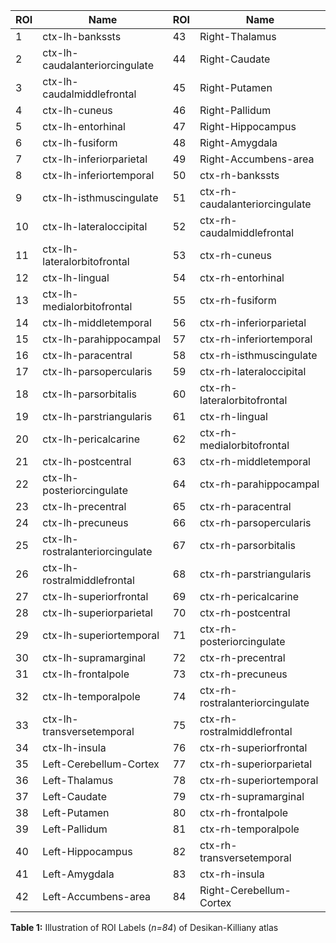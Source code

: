 | ROI | Name                          | ROI | Name                          |
|-----|-------------------------------|-----|-------------------------------|
| 1   | ctx-lh-bankssts               | 43  | Right-Thalamus                |
| 2   | ctx-lh-caudalanteriorcingulate| 44  | Right-Caudate                 |
| 3   | ctx-lh-caudalmiddlefrontal    | 45  | Right-Putamen                 |
| 4   | ctx-lh-cuneus                 | 46  | Right-Pallidum                |
| 5   | ctx-lh-entorhinal             | 47  | Right-Hippocampus             |
| 6   | ctx-lh-fusiform               | 48  | Right-Amygdala                |
| 7   | ctx-lh-inferiorparietal       | 49  | Right-Accumbens-area          |
| 8   | ctx-lh-inferiortemporal       | 50  | ctx-rh-bankssts               |
| 9   | ctx-lh-isthmuscingulate       | 51  | ctx-rh-caudalanteriorcingulate|
| 10  | ctx-lh-lateraloccipital       | 52  | ctx-rh-caudalmiddlefrontal    |
| 11  | ctx-lh-lateralorbitofrontal   | 53  | ctx-rh-cuneus                 |
| 12  | ctx-lh-lingual                | 54  | ctx-rh-entorhinal             |
| 13  | ctx-lh-medialorbitofrontal    | 55  | ctx-rh-fusiform               |
| 14  | ctx-lh-middletemporal         | 56  | ctx-rh-inferiorparietal       |
| 15  | ctx-lh-parahippocampal        | 57  | ctx-rh-inferiortemporal       |
| 16  | ctx-lh-paracentral            | 58  | ctx-rh-isthmuscingulate       |
| 17  | ctx-lh-parsopercularis        | 59  | ctx-rh-lateraloccipital       |
| 18  | ctx-lh-parsorbitalis          | 60  | ctx-rh-lateralorbitofrontal   |
| 19  | ctx-lh-parstriangularis       | 61  | ctx-rh-lingual                |
| 20  | ctx-lh-pericalcarine          | 62  | ctx-rh-medialorbitofrontal    |
| 21  | ctx-lh-postcentral            | 63  | ctx-rh-middletemporal         |
| 22  | ctx-lh-posteriorcingulate     | 64  | ctx-rh-parahippocampal        |
| 23  | ctx-lh-precentral             | 65  | ctx-rh-paracentral            |
| 24  | ctx-lh-precuneus              | 66  | ctx-rh-parsopercularis        |
| 25  | ctx-lh-rostralanteriorcingulate| 67 | ctx-rh-parsorbitalis          |
| 26  | ctx-lh-rostralmiddlefrontal   | 68  | ctx-rh-parstriangularis       |
| 27  | ctx-lh-superiorfrontal        | 69  | ctx-rh-pericalcarine          |
| 28  | ctx-lh-superiorparietal       | 70  | ctx-rh-postcentral            |
| 29  | ctx-lh-superiortemporal       | 71  | ctx-rh-posteriorcingulate     |
| 30  | ctx-lh-supramarginal          | 72  | ctx-rh-precentral             |
| 31  | ctx-lh-frontalpole            | 73  | ctx-rh-precuneus              |
| 32  | ctx-lh-temporalpole           | 74  | ctx-rh-rostralanteriorcingulate|
| 33  | ctx-lh-transversetemporal     | 75  | ctx-rh-rostralmiddlefrontal   |
| 34  | ctx-lh-insula                 | 76  | ctx-rh-superiorfrontal        |
| 35  | Left-Cerebellum-Cortex        | 77  | ctx-rh-superiorparietal       |
| 36  | Left-Thalamus                 | 78  | ctx-rh-superiortemporal       |
| 37  | Left-Caudate                  | 79  | ctx-rh-supramarginal          |
| 38  | Left-Putamen                  | 80  | ctx-rh-frontalpole            |
| 39  | Left-Pallidum                 | 81  | ctx-rh-temporalpole           |
| 40  | Left-Hippocampus              | 82  | ctx-rh-transversetemporal     |
| 41  | Left-Amygdala                 | 83  | ctx-rh-insula                 |
| 42  | Left-Accumbens-area           | 84  | Right-Cerebellum-Cortex       |

**Table 1:** Illustration of ROI Labels (*n=84*) of Desikan-Killiany atlas
